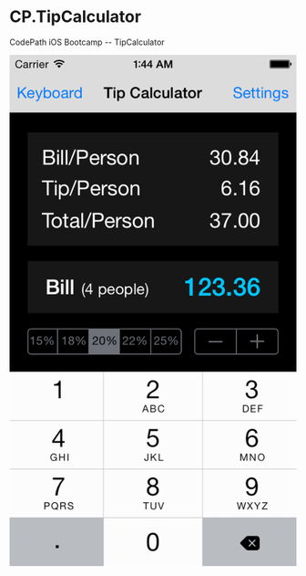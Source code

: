 CP.TipCalculator
================

CodePath iOS Bootcamp -- TipCalculator

![alt tag](https://raw.githubusercontent.com/theo1985/CP.TipCalculator/master/TipCalculator.png)
